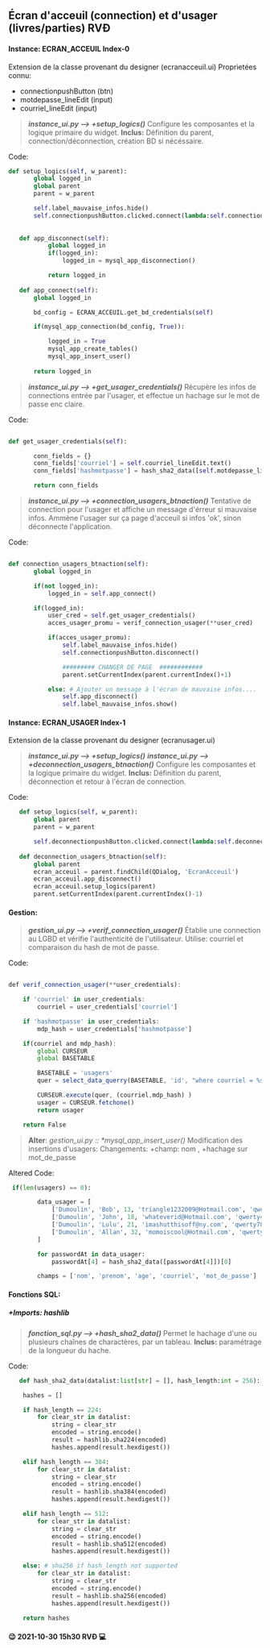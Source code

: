 ## Écran d'acceuil (connection) et d'usager (livres/parties) RVÐ

#### Instance: ECRAN_ACCEUIL Index-0
Extension de la classe provenant du designer (ecranacceuil.ui)
Proprietées connu:
- connectionpushButton (btn)
- motdepasse_lineEdit (input)
- courriel_lineEdit (input)
 > ***instance_ui.py --> +setup_logics()***
 Configure les composantes et la logique primaire du widget.
 **Inclus:** Définition du parent, connection/déconnection, création BD si nécéssaire.

 Code:

 ```python
def setup_logics(self, w_parent):
        global logged_in
        global parent
        parent = w_parent

        self.label_mauvaise_infos.hide()
        self.connectionpushButton.clicked.connect(lambda:self.connection_usagers_btnaction())
        
    
    def app_disconnect(self):
            global logged_in
            if(logged_in):
                logged_in = mysql_app_disconnection()

            return logged_in
        
    def app_connect(self):
        global logged_in

        bd_config = ECRAN_ACCEUIL.get_bd_credentials(self)

        if(mysql_app_connection(bd_config, True)):

            logged_in = True
            mysql_app_create_tables()
            mysql_app_insert_user()
            
        return logged_in
 ```


 > ***instance_ui.py --> +get_usager_credentials()***
 Récupère les infos de connections entrée par l'usager, et effectue un hachage sur le mot de passe enc claire.

 Code:

 ```python

def get_usager_credentials(self):

        conn_fields = {}
        conn_fields['courriel'] = self.courriel_lineEdit.text()
        conn_fields['hashmotpasse'] = hash_sha2_data([self.motdepasse_lineEdit.text()])[0]

        return conn_fields
 ```


  > ***instance_ui.py --> +connection_usagers_btnaction()***
  Tentative de connection pour l'usager et affiche un message d'érreur si mauvaise infos.
  Ammène l'usager sur ça page d'acceuil si infos 'ok', sinon déconnecte l'application.
 
 Code:

 ```python

def connection_usagers_btnaction(self):
        global logged_in

        if(not logged_in):
            logged_in = self.app_connect()

        if(logged_in):
            user_cred = self.get_usager_credentials()
            acces_usager_promu = verif_connection_usager(**user_cred)

            if(acces_usager_promu):
                self.label_mauvaise_infos.hide()
                self.connectionpushButton.disconnect()

                ######### CHANGER DE PAGE  ############
                parent.setCurrentIndex(parent.currentIndex()+1)

            else: # Ajouter un message à l'écran de mauvaise infos....
                self.app_disconnect()
                self.label_mauvaise_infos.show()
 ```


#### Instance: ECRAN_USAGER Index-1
Extension de la classe provenant du designer (ecranusager.ui)

 > ***instance_ui.py --> +setup_logics()***
 ***instance_ui.py --> +deconnection_usagers_btnaction()***
 Configure les composantes et la logique primaire du widget.
 **Inclus:** Définition du parent, déconnection et retour à l'écran de connection.

 Code:

 ```python
    def setup_logics(self, w_parent):
        global parent
        parent = w_parent

        self.deconnectionpushButton.clicked.connect(lambda:self.deconnection_usagers_btnaction())
    
    def deconnection_usagers_btnaction(self):
        global parent
        ecran_acceuil = parent.findChild(QDialog, 'EcranAcceuil')
        ecran_acceuil.app_disconnect()
        ecran_acceuil.setup_logics(parent)
        parent.setCurrentIndex(parent.currentIndex()-1)
 ```















#### Gestion:
 >***gestion_ui.py --> +verif_connection_usager()***
 Établie une connection au LGBD et vérifie l'authenticité de l'utilisateur.
 Utilise: courriel et comparaison du hash de mot de passe.

 Code:

```javascript

def verif_connection_usager(**user_credentials):

    if 'courriel' in user_credentials:
        courriel = user_credentials['courriel']

    if 'hashmotpasse' in user_credentials:
        mdp_hash = user_credentials['hashmotpasse']

    if(courriel and mdp_hash):
        global CURSEUR
        global BASETABLE

        BASETABLE = 'usagers'
        quer = select_data_querry(BASETABLE, 'id', "where courriel = %s and mot_de_passe = %s",'','','limit 1')

        CURSEUR.execute(quer, (courriel,mdp_hash) )
        usager = CURSEUR.fetchone()
        return usager

    return False
```

> **Alter**: *gestion_ui.py :: \*mysql_app_insert_user()*
 Modification des insertions d'usagers:
 Changements: +champ: nom , +hachage sur mot_de_passe

 Altered Code:

```python
 if(len(usagers) == 0):

        data_usager = [
            ['Dumoulin', 'Bob', 13, 'triangle1232009@Hotmail.com', 'qwerty123'],
            ['Dumoulin', 'John', 18, 'whateverid@Hotmail.com', 'qwerty456'],
            ['Dumoulin', 'Lulu', 21, 'imashutthisoff@ny.com', 'qwerty789'],
            ['Dumoulin', 'Allan', 32, 'momoiscool@Hotmail.com', 'qwerty159'],
        ]

        for passwordAt in data_usager:
            passwordAt[4] = hash_sha2_data([passwordAt[4]])[0]

        champs = ['nom', 'prenom', 'age', 'courriel', 'mot_de_passe'] 
```

#### Fonctions SQL:

 ##### +Imports: hashlib
 >***fonction_sql.py --> +hash_sha2_data()***
 Permet le hachage d'une ou plusieurs chaînes de charactères, par un tableau.
 **Inclus:** paramétrage de la longueur du hache.

 Code:

```python
   def hash_sha2_data(datalist:list[str] = [], hash_length:int = 256):

    hashes = []

    if hash_length == 224:
        for clear_str in datalist:
            string = clear_str
            encoded = string.encode()
            result = hashlib.sha224(encoded)
            hashes.append(result.hexdigest())

    elif hash_length == 384:
        for clear_str in datalist:
            string = clear_str
            encoded = string.encode()
            result = hashlib.sha384(encoded)
            hashes.append(result.hexdigest())

    elif hash_length == 512:
        for clear_str in datalist:
            string = clear_str
            encoded = string.encode()
            result = hashlib.sha512(encoded)
            hashes.append(result.hexdigest())

    else: # sha256 if hash_length not supported
        for clear_str in datalist:
            string = clear_str
            encoded = string.encode()
            result = hashlib.sha256(encoded)
            hashes.append(result.hexdigest())

    return hashes
```

#### 😉 2021-10-30 15h30 RVÐ 💻